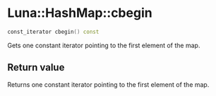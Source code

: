 # Luna::HashMap::cbegin

```c++
const_iterator cbegin() const
```

Gets one constant iterator pointing to the first element of the map. 



## Return value
Returns one constant iterator pointing to the first element of the map. 

